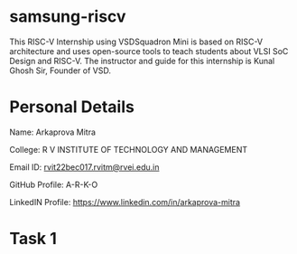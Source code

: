 # samsung-riscv
This RISC-V Internship using VSDSquadron Mini is based on RISC-V architecture and uses open-source tools to teach students about VLSI SoC Design and RISC-V. The instructor and guide for this internship is Kunal Ghosh Sir, Founder of VSD.
# Personal Details
Name: Arkaprova Mitra

College: R V INSTITUTE OF TECHNOLOGY AND MANAGEMENT

Email ID: rvit22bec017.rvitm@rvei.edu.in

GitHub Profile: A-R-K-O

LinkedIN Profile: https://www.linkedin.com/in/arkaprova-mitra

# Task 1
